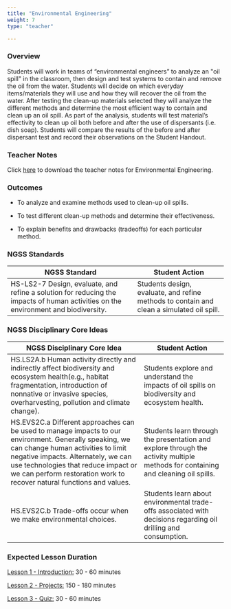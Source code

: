 ```yaml
---
title: "Environmental Engineering"
weight: 7
type: "teacher" 

---
```


### Overview
Students will work in teams of “environmental engineers” to analyze an "oil spill" in the classroom, then design and test systems to contain and remove the oil from the water. Students will decide on which everyday items/materials they will use and how they will recover the oil from the water. After testing the clean-up materials selected they will analyze the different methods and determine the most efficient way to contain and clean up an oil spill. As part of the analysis, students will test material’s effectivity to clean up oil both before and after the use of dispersants (i.e. dish soap). Students will compare the results of the before and after dispersant test and record their observations on the Student Handout. 

### Teacher Notes

Click <a href="https://docs.google.com/document/d/1H0uhSeSJrMAxGHllXyaf4AIUiqX9pA_0jnbSOq1_Boc/edit?usp=sharing" target="_blank">here</a> to download the teacher notes for Environmental Engineering. 

### Outcomes
* To analyze and examine methods used to clean-up oil spills.

* To test different clean-up methods and determine their effectiveness. 

* To explain benefits and drawbacks (tradeoffs) for each particular method.

### NGSS Standards

| NGSS Standard                                                                                                                      | Student Action                                                                            |
| ---------------------------------------------------------------------------------------------------------------------------------- | ----------------------------------------------------------------------------------------- |
| HS-LS2-7 Design, evaluate, and refine a solution for reducing the impacts of human activities on the environment and biodiversity. | Students design, evaluate, and refine methods to contain and clean a simulated oil spill. |

### NGSS Disciplinary Core Ideas

| NGSS Disciplinary Core Idea                                                                                                                                                                                                                                                                         | Student Action                                                                                                                    |
| --------------------------------------------------------------------------------------------------------------------------------------------------------------------------------------------------------------------------------------------------------------------------------------------------- | --------------------------------------------------------------------------------------------------------------------------------- |
| HS.LS2A.b Human activity directly and indirectly affect biodiversity and ecosystem health(e.g., habitat fragmentation, introduction of nonnative or invasive species, overharvesting, pollution and climate change).                                                                                | Students explore and understand the impacts of oil spills on biodiversity and ecosystem health.                                   |
| HS.EVS2C.a Different approaches can be used to manage impacts to our environment. Generally speaking, we can change human activities to limit negative impacts. Alternately, we can use technologies that reduce impact or we can perform restoration work to recover natural functions and values. | Students learn through the presentation and explore through the activity multiple methods for containing and cleaning oil spills. |
| HS.EVS2C.b Trade-offs occur when we make environmental choices.                                                                                                                                                                                                                                     | Students learn about environmental trade-offs associated with decisions regarding oil drilling and consumption.                   |

### Expected Lesson Duration

[Lesson 1 - Introduction:](./1_lesson_1/) 30 - 60 minutes

[Lesson 2 - Projects:](./2_lesson_2/) 150 - 180 minutes

[Lesson 3 - Quiz:](./3_lesson_3/) 30 - 60 minutes
